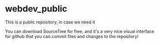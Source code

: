 # webdev_public
This is a public repository, in case we need it

You can download SourceTree for free, and it's a very nice visual interface for github that you can commit files and changes to the repository!
